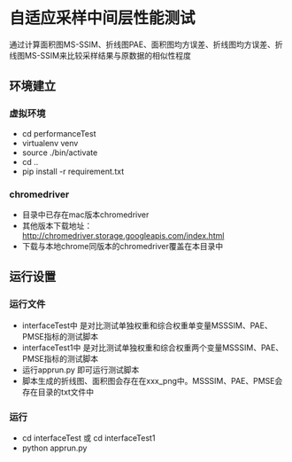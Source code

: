 # 自适应采样中间层性能测试

通过计算面积图MS-SSIM、折线图PAE、面积图均方误差、折线图均方误差、折线图MS-SSIM来比较采样结果与原数据的相似性程度

## 环境建立

### 虚拟环境

-   cd performanceTest
-   virtualenv venv
-   source ./bin/activate
-   cd ..
-   pip install -r requirement.txt

### chromedriver

-   目录中已存在mac版本chromedriver
-   其他版本下载地址：http://chromedriver.storage.googleapis.com/index.html
-   下载与本地chrome同版本的chromedriver覆盖在本目录中

## 运行设置

### 运行文件

-   interfaceTest中 是对比测试单独权重和综合权重单变量MSSSIM、PAE、PMSE指标的测试脚本
-   interfaceTest1中 是对比测试单独权重和综合权重两个变量MSSSIM、PAE、PMSE指标的测试脚本
-   运行apprun.py 即可运行测试脚本
-   脚本生成的折线图、面积图会存在在xxx_png中。MSSSIM、PAE、PMSE会存在目录的txt文件中

### 运行

-   cd interfaceTest 或 cd interfaceTest1
-   python apprun.py 